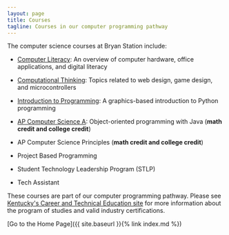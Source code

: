 ```yaml
---
layout: page
title: Courses
tagline: Courses in our computer programming pathway
---
```

The computer science courses at Bryan Station include:

* [Computer Literacy](complit): An overview of computer hardware, office applications, and digital literacy

* [Computational Thinking](compthink): Topics related to web design, game design, and microcontrollers

* [Introduction to Programming](introprog): A graphics-based introduction to Python programming

* [AP Computer Science A](csa): Object-oriented programming with Java (**math credit and college credit**)

* AP Computer Science Principles (**math credit and college credit**)

* Project Based Programming

* Student Technology Leadership Program (STLP)

* Tech Assistant

These courses are part of our computer programming pathway. Please see [Kentucky's Career and Technical Education site](https://education.ky.gov/CTE/cter/Pages/default.aspx) for more information about the program of studies and valid industry certifications.

[Go to the Home Page]({{ site.baseurl }}{% link index.md %})
